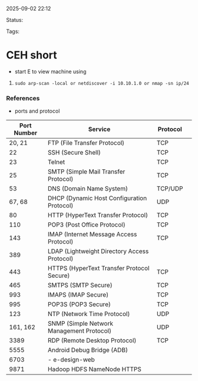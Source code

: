 2025-09-02 22:12

Status:

Tags:

# CEH short

- start E to view machine using 
1. `` sudo arp-scan -local or netdiscover -i 10.10.1.0 or nmap -sn ip/24  ``



### References
- ports and protocol

| **Port Number** | **Service**                                  | **Protocol** |     |
| --------------- | -------------------------------------------- | ------------ | --- |
| 20, 21          | FTP (File Transfer Protocol)                 | TCP          |     |
| 22              | SSH (Secure Shell)                           | TCP          |     |
| 23              | Telnet                                       | TCP          |     |
| 25              | SMTP (Simple Mail Transfer Protocol)         | TCP          |     |
| 53              | DNS (Domain Name System)                     | TCP/UDP      |     |
| 67, 68          | DHCP (Dynamic Host Configuration Protocol)   | UDP          |     |
| 80              | HTTP (HyperText Transfer Protocol)           | TCP          |     |
| 110             | POP3 (Post Office Protocol)                  | TCP          |     |
| 143             | IMAP (Internet Message Access Protocol)      | TCP          |     |
| 389             | LDAP (Lightweight Directory Access Protocol) |              |     |
| 443             | HTTPS (HyperText Transfer Protocol Secure)   | TCP          |     |
| 465             | SMTPS (SMTP Secure)                          | TCP          |     |
| 993             | IMAPS (IMAP Secure)                          | TCP          |     |
| 995             | POP3S (POP3 Secure)                          | TCP          |     |
| 123             | NTP (Network Time Protocol)                  | UDP          |     |
| 161, 162        | SNMP (Simple Network Management Protocol)    | UDP          |     |
| 3389            | RDP (Remote Desktop Protocol)                | TCP          |     |
| 5555            | Android Debug Bridge (ADB)                   |              |     |
| 6703            | - e-design-web                               |              |     |
| 9871            | Hadoop HDFS NameNode HTTPS                   |              |     |